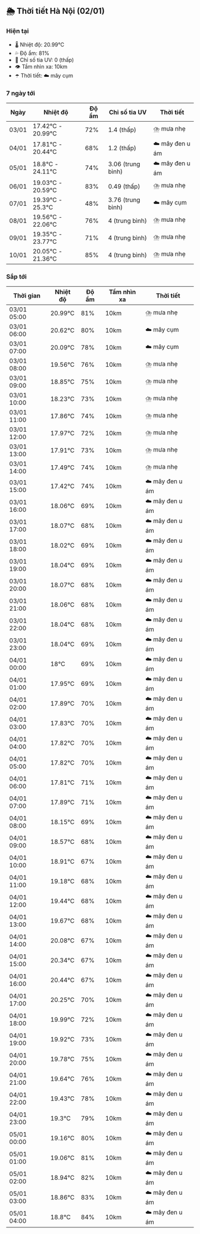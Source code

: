 ## 🌦️ Thời tiết Hà Nội (02/01)

### Hiện tại

- 🌡️ Nhiệt độ: 20.99℃
- 💦 Độ ẩm: 81%
- 🌟 Chỉ số tia UV: 0 (thấp)
- 👁️ Tầm nhìn xa: 10km
- ☂️ Thời tiết: ☁️ mây cụm

### 7 ngày tới

| Ngày | Nhiệt độ | Độ ẩm | Chỉ số tia UV | Thời tiết |
| --- | --- | --- | --- | --- |
| 03/01 | 17.42℃ - 20.99℃ | 72% | 1.4 (thấp) | ⛈️ mưa nhẹ |
| 04/01 | 17.81℃ - 20.44℃ | 68% | 1.2 (thấp) | ☁️ mây đen u ám |
| 05/01 | 18.8℃ - 24.11℃ | 74% | 3.06 (trung bình) | ☁️ mây đen u ám |
| 06/01 | 19.03℃ - 20.59℃ | 83% | 0.49 (thấp) | ⛈️ mưa nhẹ |
| 07/01 | 19.39℃ - 25.3℃ | 48% | 3.76 (trung bình) | ☁️ mây cụm |
| 08/01 | 19.56℃ - 22.06℃ | 76% | 4 (trung bình) | ⛈️ mưa nhẹ |
| 09/01 | 19.35℃ - 23.77℃ | 71% | 4 (trung bình) | ⛈️ mưa nhẹ |
| 10/01 | 20.05℃ - 21.36℃ | 85% | 4 (trung bình) | ⛈️ mưa nhẹ |

### Sắp tới

| Thời gian | Nhiệt độ | Độ ẩm | Tầm nhìn xa | Thời tiết |
| --- | --- | --- | --- | --- |
| 03/01 05:00 | 20.99℃ | 81% | 10km | ⛈️ mưa nhẹ |
| 03/01 06:00 | 20.62℃ | 80% | 10km | ☁️ mây cụm |
| 03/01 07:00 | 20.09℃ | 78% | 10km | ☁️ mây cụm |
| 03/01 08:00 | 19.56℃ | 76% | 10km | ⛈️ mưa nhẹ |
| 03/01 09:00 | 18.85℃ | 75% | 10km | ⛈️ mưa nhẹ |
| 03/01 10:00 | 18.23℃ | 73% | 10km | ⛈️ mưa nhẹ |
| 03/01 11:00 | 17.86℃ | 74% | 10km | ⛈️ mưa nhẹ |
| 03/01 12:00 | 17.97℃ | 72% | 10km | ⛈️ mưa nhẹ |
| 03/01 13:00 | 17.91℃ | 73% | 10km | ⛈️ mưa nhẹ |
| 03/01 14:00 | 17.49℃ | 74% | 10km | ⛈️ mưa nhẹ |
| 03/01 15:00 | 17.42℃ | 74% | 10km | ☁️ mây đen u ám |
| 03/01 16:00 | 18.06℃ | 69% | 10km | ☁️ mây đen u ám |
| 03/01 17:00 | 18.07℃ | 68% | 10km | ☁️ mây đen u ám |
| 03/01 18:00 | 18.02℃ | 69% | 10km | ☁️ mây đen u ám |
| 03/01 19:00 | 18.04℃ | 69% | 10km | ☁️ mây đen u ám |
| 03/01 20:00 | 18.07℃ | 68% | 10km | ☁️ mây đen u ám |
| 03/01 21:00 | 18.06℃ | 68% | 10km | ☁️ mây đen u ám |
| 03/01 22:00 | 18.04℃ | 68% | 10km | ☁️ mây đen u ám |
| 03/01 23:00 | 18.04℃ | 69% | 10km | ☁️ mây đen u ám |
| 04/01 00:00 | 18℃ | 69% | 10km | ☁️ mây đen u ám |
| 04/01 01:00 | 17.95℃ | 69% | 10km | ☁️ mây đen u ám |
| 04/01 02:00 | 17.89℃ | 70% | 10km | ☁️ mây đen u ám |
| 04/01 03:00 | 17.83℃ | 70% | 10km | ☁️ mây đen u ám |
| 04/01 04:00 | 17.82℃ | 70% | 10km | ☁️ mây đen u ám |
| 04/01 05:00 | 17.82℃ | 70% | 10km | ☁️ mây đen u ám |
| 04/01 06:00 | 17.81℃ | 71% | 10km | ☁️ mây đen u ám |
| 04/01 07:00 | 17.89℃ | 71% | 10km | ☁️ mây đen u ám |
| 04/01 08:00 | 18.15℃ | 69% | 10km | ☁️ mây đen u ám |
| 04/01 09:00 | 18.57℃ | 68% | 10km | ☁️ mây đen u ám |
| 04/01 10:00 | 18.91℃ | 67% | 10km | ☁️ mây đen u ám |
| 04/01 11:00 | 19.18℃ | 68% | 10km | ☁️ mây đen u ám |
| 04/01 12:00 | 19.44℃ | 68% | 10km | ☁️ mây đen u ám |
| 04/01 13:00 | 19.67℃ | 68% | 10km | ☁️ mây đen u ám |
| 04/01 14:00 | 20.08℃ | 67% | 10km | ☁️ mây đen u ám |
| 04/01 15:00 | 20.34℃ | 67% | 10km | ☁️ mây đen u ám |
| 04/01 16:00 | 20.44℃ | 67% | 10km | ☁️ mây đen u ám |
| 04/01 17:00 | 20.25℃ | 70% | 10km | ☁️ mây đen u ám |
| 04/01 18:00 | 19.99℃ | 72% | 10km | ☁️ mây đen u ám |
| 04/01 19:00 | 19.92℃ | 73% | 10km | ☁️ mây đen u ám |
| 04/01 20:00 | 19.78℃ | 75% | 10km | ☁️ mây đen u ám |
| 04/01 21:00 | 19.64℃ | 76% | 10km | ☁️ mây đen u ám |
| 04/01 22:00 | 19.43℃ | 78% | 10km | ☁️ mây đen u ám |
| 04/01 23:00 | 19.3℃ | 79% | 10km | ☁️ mây đen u ám |
| 05/01 00:00 | 19.16℃ | 80% | 10km | ☁️ mây đen u ám |
| 05/01 01:00 | 19.06℃ | 81% | 10km | ☁️ mây đen u ám |
| 05/01 02:00 | 18.94℃ | 82% | 10km | ☁️ mây đen u ám |
| 05/01 03:00 | 18.86℃ | 83% | 10km | ☁️ mây đen u ám |
| 05/01 04:00 | 18.8℃ | 84% | 10km | ☁️ mây đen u ám |
